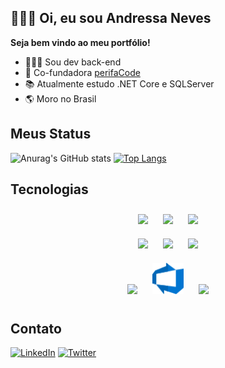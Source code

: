 ## **🧑🏽‍💻 Oi, eu sou Andressa Neves**


**Seja bem vindo ao meu portfólio!**

- 🧑🏽‍💻 Sou dev back-end
- 💛 Co-fundadora [perifaCode](perifacode.com)
- 📚 Atualmente estudo .NET Core e SQLServer
- 🌎 Moro no Brasil

## Meus Status

![Anurag's GitHub stats](https://github-readme-stats.vercel.app/api?username=backanddydev&show_icons=true&theme=github_dark&cont_private=true) [![Top Langs](https://github-readme-stats.vercel.app/api/top-langs/?username=backanddydev&layout=compact&theme=github_dark)](https://github.com/anuraghazra/github-readme-stats)

## Tecnologias 


<div align="center">
<img style="margin: 10px" width="50px" src="https://cdn.jsdelivr.net/gh/devicons/devicon/icons/html5/html5-original-wordmark.svg" />
<img style="margin: 10px" width="50px" src="https://cdn.jsdelivr.net/gh/devicons/devicon/icons/css3/css3-original-wordmark.svg" />
<img style="margin: 10px" width="50px" src="https://cdn.jsdelivr.net/gh/devicons/devicon/icons/javascript/javascript-original.svg" /><br>
<img style="margin: 10px" width="50px" src="https://cdn.jsdelivr.net/gh/devicons/devicon/icons/git/git-original.svg" />
<img style="margin: 10px" width="50px" src="https://cdn.jsdelivr.net/gh/devicons/devicon/icons/csharp/csharp-original.svg" />
<img style="margin: 10px" width="50px" src="https://cdn.jsdelivr.net/gh/devicons/devicon/icons/dotnetcore/dotnetcore-original.svg" /><br>
<img style="margin: 10px" width="50px" src="https://img.icons8.com/color/50/000000/microsoft-sql-server.png"/>
<img style="margin: 10px" width="50px" src="assets/azure-devops.svg">
<img style="margin: 10px" width="50px" src="https://cdn.jsdelivr.net/gh/devicons/devicon/icons/visualstudio/visualstudio-plain.svg" />
</div>

## Contato
[![LinkedIn](https://img.shields.io/badge/LinkedIn-0077B5?style=for-the-badge&logo=linkedin&logoColor=white)](https://www.linkedin.com/in/backanddy/) [![Twitter](https://img.shields.io/badge/Twitter-1DA1F2?style=for-the-badge&logo=twitter&logoColor=white)](twitter.com/backanddy)

